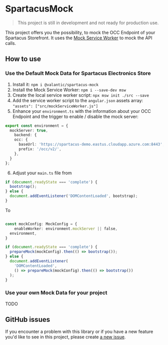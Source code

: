 # SpartacusMock

> This project is still in development and not ready for production use.

This project offers you the possibility, to mock the OCC Endpoint of your Spartacus Storefront. It uses the [Mock Service Worker](https://mswjs.io/) to mock the API calls.

## How to use

### Use the Default Mock Data for Spartacus Electronics Store 

1. Install it: `npm i @valantic/spartacus-mock`
2. Install the Mock Service Worker: `npm i --save-dev msw`
3. Create the local service worker script: `npx msw init ./src --save`
4. Add the service worker script to the `angular.json` assets array: `"assets": ["src/mockServiceWorker.js"]`
5. Enhance your `environment.ts` with the information about your OCC Endpoint and the trigger to enable / disable the mock server:
```ts
export const environment = {
  mockServer: true,
	backend: {
    occ: {
      baseUrl: 'https://spartacus-demo.eastus.cloudapp.azure.com:8443',
      prefix: '/occ/v2/',
    },
  }
};
```

6. Adjust your `main.ts` file from

```ts
if (document.readyState === 'complete') {
  bootstrap();
} else {
  document.addEventListener('DOMContentLoaded', bootstrap);
}

```

To

```ts

const mockConfig: MockConfig = {
	enableWorker: environment.mockServer || false,
  environment,
}

if (document.readyState === 'complete') {
  prepareMock(mockConfig).then(() => bootstrap());
} else {
  document.addEventListener(
    'DOMContentLoaded',
    () => prepareMock(mockConfig).then(() => bootstrap())
  );
}
```

### Use your own Mock Data for your project

TODO

## GitHub issues

If you encounter a problem with this library or if you have a new feature you'd like to see in this project,
please create [a new issue](https://github.com/valantic/spartacus-mock/issues/new/choose).
